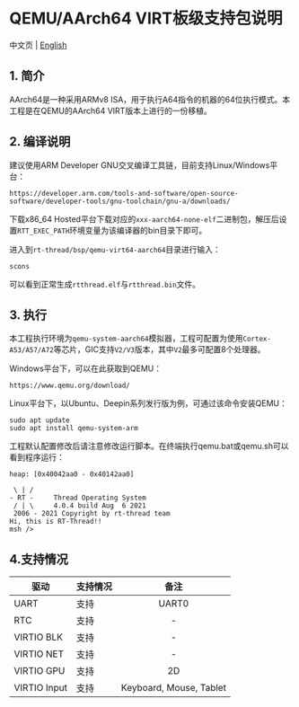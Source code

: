 # QEMU/AArch64 VIRT板级支持包说明

中文页 | [English](README.md)

## 1. 简介

AArch64是一种采用ARMv8 ISA，用于执行A64指令的机器的64位执行模式。本工程是在QEMU的AArch64 VIRT版本上进行的一份移植。

## 2. 编译说明

建议使用ARM Developer GNU交叉编译工具链，目前支持Linux/Windows平台：
```
https://developer.arm.com/tools-and-software/open-source-software/developer-tools/gnu-toolchain/gnu-a/downloads/
```
下载x86_64 Hosted平台下载对应的`xxx-aarch64-none-elf`二进制包，解压后设置`RTT_EXEC_PATH`环境变量为该编译器的bin目录下即可。

进入到`rt-thread/bsp/qemu-virt64-aarch64`目录进行输入：
```
scons
```
可以看到正常生成`rtthread.elf`与`rtthread.bin`文件。

## 3. 执行

本工程执行环境为`qemu-system-aarch64`模拟器，工程可配置为使用`Cortex-A53/A57/A72`等芯片，GIC支持`V2/V3`版本，其中`V2`最多可配置8个处理器。

Windows平台下，可以在此获取到QEMU：
```
https://www.qemu.org/download/
```
Linux平台下，以Ubuntu、Deepin系列发行版为例，可通过该命令安装QEMU：
```
sudo apt update
sudo apt install qemu-system-arm
```

工程默认配置修改后请注意修改运行脚本。在终端执行qemu.bat或qemu.sh可以看到程序运行：
```
heap: [0x40042aa0 - 0x40142aa0]

 \ | /
- RT -     Thread Operating System
 / | \     4.0.4 build Aug  6 2021
 2006 - 2021 Copyright by rt-thread team
Hi, this is RT-Thread!!
msh />
```

## 4.支持情况

| 驱动 | 支持情况  |  备注  |
| ------ | ----  | :------:  |
| UART | 支持 | UART0 |
| RTC  | 支持 | - |
| VIRTIO BLK | 支持 | - |
| VIRTIO NET | 支持 | - |
| VIRTIO GPU | 支持 | 2D |
| VIRTIO Input | 支持 | Keyboard, Mouse, Tablet |